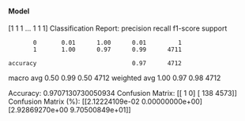#### Model
[1 1 1 ... 1 1 1]
Classification Report:
              precision    recall  f1-score   support

           0       0.01      1.00      0.01         1
           1       1.00      0.97      0.99      4711

    accuracy                           0.97      4712
   macro avg       0.50      0.99      0.50      4712
weighted avg       1.00      0.97      0.98      4712

Accuracy: 0.9707130730050934
Confusion Matrix:
[[   1    0]
 [ 138 4573]]
Confusion Matrix (%):
[[2.12224109e-02 0.00000000e+00]
 [2.92869270e+00 9.70500849e+01]]

